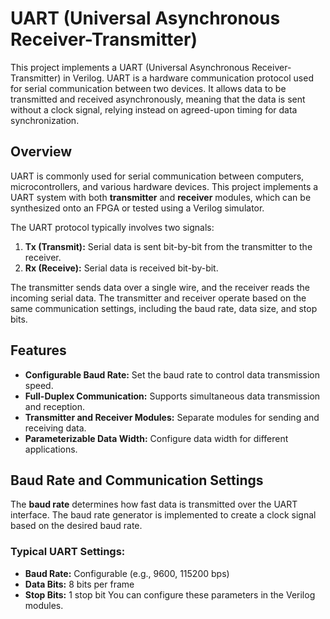 # UART (Universal Asynchronous Receiver-Transmitter)

This project implements a UART (Universal Asynchronous Receiver-Transmitter) in Verilog. UART is a hardware communication protocol used for serial communication between two devices. It allows data to be transmitted and received asynchronously, meaning that the data is sent without a clock signal, relying instead on agreed-upon timing for data synchronization.

## Overview
UART is commonly used for serial communication between computers, microcontrollers, and various hardware devices. This project implements a UART system with both **transmitter** and **receiver** modules, which can be synthesized onto an FPGA or tested using a Verilog simulator.

The UART protocol typically involves two signals:
1. **Tx (Transmit):** Serial data is sent bit-by-bit from the transmitter to the receiver.
2. **Rx (Receive):** Serial data is received bit-by-bit.

The transmitter sends data over a single wire, and the receiver reads the incoming serial data. The transmitter and receiver operate based on the same communication settings, including the baud rate, data size, and stop bits.

## Features
- **Configurable Baud Rate:** Set the baud rate to control data transmission speed.
- **Full-Duplex Communication:** Supports simultaneous data transmission and reception.
- **Transmitter and Receiver Modules:** Separate modules for sending and receiving data.
- **Parameterizable Data Width:** Configure data width for different applications.

## Baud Rate and Communication Settings
The **baud rate** determines how fast data is transmitted over the UART interface. The baud rate generator is implemented to create a clock signal based on the desired baud rate.

### Typical UART Settings:
- **Baud Rate:** Configurable (e.g., 9600, 115200 bps)
- **Data Bits:** 8 bits per frame
- **Stop Bits:** 1 stop bit
You can configure these parameters in the Verilog modules.


